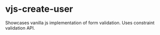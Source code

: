 # vjs-create-user

Showcases vanilla js implementation of form validation. Uses constraint validation API.
